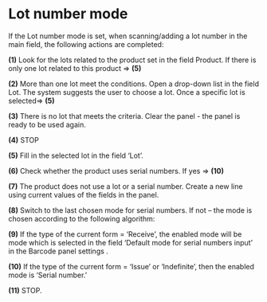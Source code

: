 # Lot number mode


If the Lot number mode is set, when scanning/adding a lot number in the main field, the following actions are completed:

**(1)** Look for the lots related to the product set in the field Product. If there is only one lot related to this product => **(5)** </br>

**(2)** More than one lot meet the conditions. Open a drop-down list in the field Lot. The system suggests the user to choose a lot. Once a specific lot is selected=> **(5)**</br>

**(3)** There is no lot that meets the criteria. Clear the panel - the panel is ready to be used again.

**(4)** STOP

**(5)** Fill in the selected lot in the field ‘Lot’.

**(6)** Check whether the product uses serial numbers. If yes => **(10)**

**(7)** The product does not use a lot or a serial number. Create a new line using current values of the fields in the panel.

**(8)** Switch to the last chosen mode for serial numbers. If not – the mode is chosen according to the following algorithm:

**(9)** If the type of the current form = ‘Receive’, the enabled mode will be mode which is selected in the field ‘Default mode for serial numbers input’ in the Barcode panel settings .

**(10)** If the type of the current form = ‘Issue’ or ‘Indefinite’, then the enabled mode is ‘Serial number.’

**(11)** STOP.

